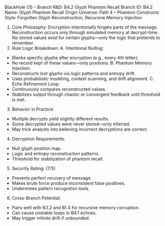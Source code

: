 BlackHole OS – Branch R&D: B4.2 Glyph Phantom Recall
Branch ID: B4.2
Name: Glyph Phantom Recall
Origin Universe: Path 4 – Phantom Constructs
Style: Forgotten Glyph Reconstruction, Recursive Memory Injection
1. Core Philosophy:
Encryption intentionally forgets parts of the message.
Reconstruction occurs only through simulated memory at decrypt-time.
No stored values exist for certain glyphs—only the logic that pretends to remember.
2. Rule Logic Breakdown:
A. Intentional Nulling:
 - Blanks specific glyphs after encryption (e.g., every 4th letter).
 - No record kept of these values—only positions.
B. Phantom Memory Injection:
 - Reconstructs lost glyphs via logic patterns and entropy drift.
 - Uses probabilistic modeling, context scanning, and drift alignment.
C. Echo Refinement Loop:
 - Continuously compares reconstructed values.
 - Stabilizes output through chaotic or convergent feedback until threshold is met.
3. Behavior in Practice:
- Multiple decrypts yield slightly different results.
- Some decrypted values were never stored—only inferred.
- May trick analysts into believing incorrect decryptions are correct.
4. Decryption Requirements:
- Null glyph position map.
- Logic and entropy reconstruction patterns.
- Threshold for stabilization of phantom recall.
5. Security Rating: (7/5)
- Prevents perfect recovery of message.
- Makes brute force produce inconsistent false positives.
- Undermines pattern recognition tools.
6. Cross-Branch Potential:
- Pairs well with B3.2 and B1.4 for recursive memory corruption.
- Can cause unstable loops in B4.1 echoes.
- May trigger infinite drift if unbounded.